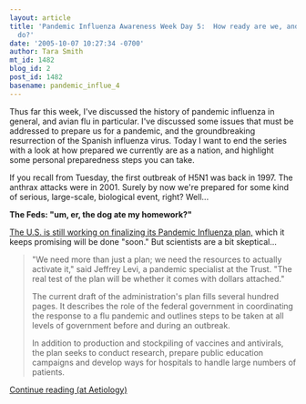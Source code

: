 ```yaml
---
layout: article
title: 'Pandemic Influenza Awareness Week Day 5:  How ready are we, and what can YOU
  do?'
date: '2005-10-07 10:27:34 -0700'
author: Tara Smith
mt_id: 1482
blog_id: 2
post_id: 1482
basename: pandemic_influe_4
---
```

Thus far this week, I've discussed the history of pandemic influenza in general, and avian flu in particular. I've discussed some issues that must be addressed to prepare us for a pandemic, and the groundbreaking resurrection of the Spanish influenza virus. Today I want to end the series with a look at how prepared we currently are as a nation, and highlight some personal preparedness steps you can take. 

If you recall from Tuesday, the first outbreak of H5N1 was back in 1997. The anthrax attacks were in 2001. Surely by now we're prepared for some kind of serious, large-scale, biological event, right?  Well...

**The Feds: "um, er, the dog ate my homework?"**

[The U.S. is still working on finalizing its Pandemic Influenza plan,](http://news.yahoo.com/s/latimests/20051003/ts_latimes/usrushestofinishinfluenzapandemicplan) which it keeps promising will be done "soon."  But scientists are a bit skeptical...

> "We need more than just a plan; we need the resources to actually activate it," said Jeffrey Levi, a pandemic specialist at the Trust. "The real test of the plan will be whether it comes with dollars attached."
> 
> The current draft of the administration's plan fills several hundred pages. It describes the role of the federal government in coordinating the response to a flu pandemic and outlines steps to be taken at all levels of government before and during an outbreak.
> 
> In addition to production and stockpiling of vaccines and antivirals, the plan seeks to conduct research, prepare public education campaigns and develop ways for hospitals to handle large numbers of patients.

[Continue reading (at Aetiology)](http://aetiology.blogspot.com/2005/10/pandemic-influenza-awareness-week-day_07.html)
